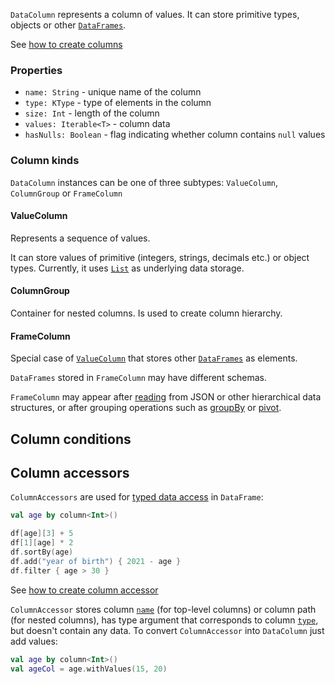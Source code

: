 [//]: # (title: DataColumn)
<!---IMPORT org.jetbrains.kotlinx.dataframe.samples.api.Create-->

`DataColumn` represents a column of values. It can store primitive types, objects or other [`DataFrames`](DataFrame.md).

See [how to create columns](createColumn.md)

### Properties
* `name: String` - unique name of the column
* `type: KType` - type of elements in the column
* `size: Int` - length of the column
* `values: Iterable<T>` - column data
* `hasNulls: Boolean` - flag indicating whether column contains `null` values

### Column kinds
`DataColumn` instances can be one of three subtypes: `ValueColumn`, `ColumnGroup` or `FrameColumn`

#### ValueColumn

Represents a sequence of values. 

It can store values of primitive (integers, strings, decimals etc.) or object types. Currently, it uses [`List`](https://kotlinlang.org/api/latest/jvm/stdlib/kotlin.collections/-list/) as underlying data storage.

#### ColumnGroup

Container for nested columns. Is used to create column hierarchy. 

#### FrameColumn

Special case of [`ValueColumn`](#valuecolumn) that stores other [`DataFrames`](DataFrame.md) as elements. 

`DataFrames` stored in `FrameColumn` may have different schemas. 

`FrameColumn` may appear after [reading](read.md) from JSON or other hierarchical data structures, or after grouping operations such as [groupBy](groupBy.md) or [pivot](pivot.md).  

## Column conditions

## Column accessors

`ColumnAccessors` are used for [typed data access](columnAccessorsApi.md) in `DataFrame`:

<!---FUN columnAccessorsUsage-->

```kotlin
val age by column<Int>()

df[age][3] + 5
df[1][age] * 2
df.sortBy(age)
df.add("year of birth") { 2021 - age }
df.filter { age > 30 }
```

<!---END-->

See [how to create column accessor](createAccessor.md)

`ColumnAccessor` stores column [`name`](#properties) (for top-level columns) or column path (for nested columns), has type argument that corresponds to column [`type`](#properties), but doesn't contain any data.
To convert `ColumnAccessor` into `DataColumn` just add values:

<!---FUN columnAccessorToColumn-->

```kotlin
val age by column<Int>()
val ageCol = age.withValues(15, 20)
```

<!---END-->

